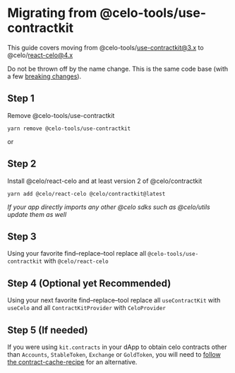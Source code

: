 # Migrating from @celo-tools/use-contractkit

This guide covers moving from @celo-tools/use-contractkit@3.x to @celo/react-celo@4.x

Do not be thrown off by the name change. This is the same code base (with a few [breaking changes](#link-to-release-notes)).

## Step 1

Remove @celo-tools/use-contractkit

`yarn remove @celo-tools/use-contractkit`

or

## Step 2

Install @celo/react-celo and at least version 2 of @celo/contractkit

`yarn add @celo/react-celo @celo/contractkit@latest`

_If your app directly imports any other @celo sdks such as @celo/utils update them as well_

## Step 3

Using your favorite find–replace–tool replace all `@celo-tools/use-contractkit` with `@celo/react-celo`

## Step 4 (Optional yet Recommended)

Using your next favorite find–replace–tool replace all `useContractKit` with `useCelo` and all `ContractKitProvider` with `CeloProvider`

## Step 5 (If needed)

If you were using `kit.contracts` in your dApp to obtain celo contracts other than `Accounts`, `StableToken`, `Exchange` or `GoldToken`, you will need to [follow the contract-cache-recipe](contract-cache-recipes.md) for an alternative.
